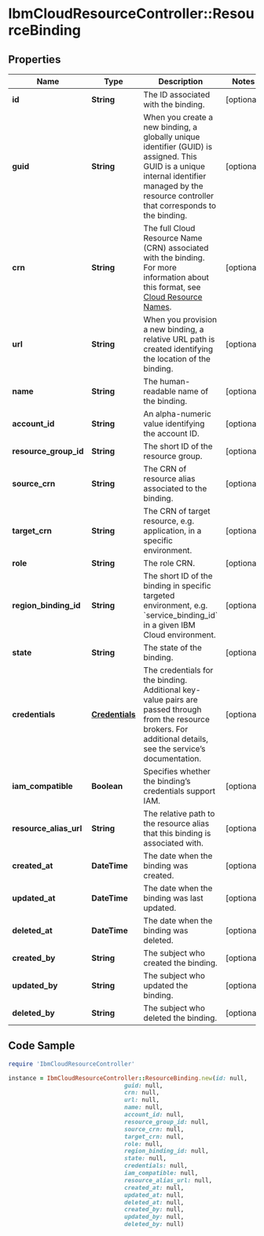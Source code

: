 # IbmCloudResourceController::ResourceBinding

## Properties

Name | Type | Description | Notes
------------ | ------------- | ------------- | -------------
**id** | **String** | The ID associated with the binding. | [optional] 
**guid** | **String** | When you create a new binding, a globally unique identifier (GUID) is assigned. This GUID is a unique internal identifier managed by the resource controller that corresponds to the binding. | [optional] 
**crn** | **String** | The full Cloud Resource Name (CRN) associated with the binding. For more information about this format, see [Cloud Resource Names](https://cloud.ibm.com/docs/overview?topic&#x3D;overview-crn). | [optional] 
**url** | **String** | When you provision a new binding, a relative URL path is created identifying the location of the binding. | [optional] 
**name** | **String** | The human-readable name of the binding. | [optional] 
**account_id** | **String** | An alpha-numeric value identifying the account ID. | [optional] 
**resource_group_id** | **String** | The short ID of the resource group. | [optional] 
**source_crn** | **String** | The CRN of resource alias associated to the binding. | [optional] 
**target_crn** | **String** | The CRN of target resource, e.g. application, in a specific environment. | [optional] 
**role** | **String** | The role CRN. | [optional] 
**region_binding_id** | **String** | The short ID of the binding in specific targeted environment, e.g. &#x60;service_binding_id&#x60; in a given IBM Cloud environment. | [optional] 
**state** | **String** | The state of the binding. | [optional] 
**credentials** | [**Credentials**](Credentials.md) | The credentials for the binding. Additional key-value pairs are passed through from the resource brokers.  For additional details, see the service’s documentation. | [optional] 
**iam_compatible** | **Boolean** | Specifies whether the binding’s credentials support IAM. | [optional] 
**resource_alias_url** | **String** | The relative path to the resource alias that this binding is associated with. | [optional] 
**created_at** | **DateTime** | The date when the binding was created. | [optional] 
**updated_at** | **DateTime** | The date when the binding was last updated. | [optional] 
**deleted_at** | **DateTime** | The date when the binding was deleted. | [optional] 
**created_by** | **String** | The subject who created the binding. | [optional] 
**updated_by** | **String** | The subject who updated the binding. | [optional] 
**deleted_by** | **String** | The subject who deleted the binding. | [optional] 

## Code Sample

```ruby
require 'IbmCloudResourceController'

instance = IbmCloudResourceController::ResourceBinding.new(id: null,
                                 guid: null,
                                 crn: null,
                                 url: null,
                                 name: null,
                                 account_id: null,
                                 resource_group_id: null,
                                 source_crn: null,
                                 target_crn: null,
                                 role: null,
                                 region_binding_id: null,
                                 state: null,
                                 credentials: null,
                                 iam_compatible: null,
                                 resource_alias_url: null,
                                 created_at: null,
                                 updated_at: null,
                                 deleted_at: null,
                                 created_by: null,
                                 updated_by: null,
                                 deleted_by: null)
```


